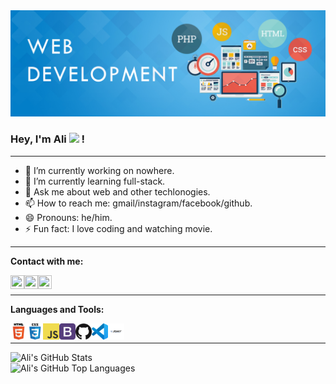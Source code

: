<img src="https://raw.githubusercontent.com/alihasanli/alihasanli/master/webbanner.jpg" alt="banner that says Ali Hasanli - web developer">

### Hey, I'm Ali <img src="https://media.giphy.com/media/hvRJCLFzcasrR4ia7z/giphy.gif" width="30px"> !

<hr />

- 🔭 I’m currently working on nowhere.
- 🌱 I’m currently learning full-stack.
- 💬 Ask me about web and other techlonogies.
- 📫 How to reach me: gmail/instagram/facebook/github.
- 😄 Pronouns: he/him.
- ⚡ Fun fact: I love coding and watching movie.

<hr />

**Contact with me:** 

<a href="https://www.instagram.com/ali.hasanli03/" target="blank"><img align="left" src="https://cdn.jsdelivr.net/npm/simple-icons@3.0.1/icons/instagram.svg" height="22" width="22" /></a>

<a href="https://www.facebook.com/profile.php?id=100076740456954" target="blank"><img align="left" src="https://cdn.jsdelivr.net/npm/simple-icons@3.0.1/icons/facebook.svg" height="22" width="22" /></a>

<a href="mailto:ahasanli639.dev@gmail.com" target="blank"><img align="left" src="https://cdn.jsdelivr.net/npm/simple-icons@3.0.1/icons/gmail.svg" height="22" width="22" /></a>

<br />
<hr />

**Languages and Tools:** 

<img align="left" alt="HTML5" width="26px" src="https://raw.githubusercontent.com/github/explore/80688e429a7d4ef2fca1e82350fe8e3517d3494d/topics/html/html.png" />
<img align="left" alt="CSS3" width="26px" src="https://raw.githubusercontent.com/github/explore/80688e429a7d4ef2fca1e82350fe8e3517d3494d/topics/css/css.png" />
<img align="left" alt="JavaScript" width="26px" src="https://raw.githubusercontent.com/github/explore/80688e429a7d4ef2fca1e82350fe8e3517d3494d/topics/javascript/javascript.png" />
<img align="left" alt="CSS3" width="26px" src="https://raw.githubusercontent.com/github/explore/80688e429a7d4ef2fca1e82350fe8e3517d3494d/topics/bootstrap/bootstrap.png" />
<img align="left" alt="GitHub" width="26px" src="https://raw.githubusercontent.com/github/explore/78df643247d429f6cc873026c0622819ad797942/topics/github/github.png" />
<img align="left" alt="Visual Studio Code" width="26px" src="https://raw.githubusercontent.com/github/explore/80688e429a7d4ef2fca1e82350fe8e3517d3494d/topics/visual-studio-code/visual-studio-code.png" />
<img align="left" alt="CSS3" width="26px" src="https://raw.githubusercontent.com/github/explore/80688e429a7d4ef2fca1e82350fe8e3517d3494d/topics/jquery/jquery.png" />

<br />
<hr />

<img align="left" alt="Ali's GitHub Stats" src="https://github-readme-stats.vercel.app/api?username=alihasanli&show_icons=true&hide_border=true" />
<br />
<img align="left" alt="Ali's GitHub Top Languages" src="https://github-readme-stats.vercel.app/api/top-langs/?username=alihasanli" />
